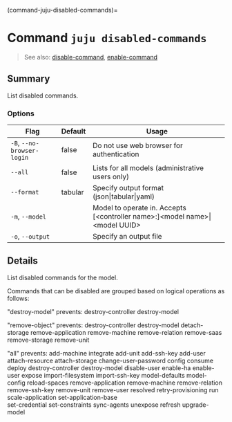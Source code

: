 (command-juju-disabled-commands)=
# Command `juju disabled-commands`
> See also: [disable-command](#disable-command), [enable-command](#enable-command)

## Summary
List disabled commands.

### Options
| Flag | Default | Usage |
| --- | --- | --- |
| `-B`, `--no-browser-login` | false | Do not use web browser for authentication |
| `--all` | false | Lists for all models (administrative users only) |
| `--format` | tabular | Specify output format (json&#x7c;tabular&#x7c;yaml) |
| `-m`, `--model` |  | Model to operate in. Accepts [&lt;controller name&gt;:]&lt;model name&gt;&#x7c;&lt;model UUID&gt; |
| `-o`, `--output` |  | Specify an output file |

## Details

List disabled commands for the model.

Commands that can be disabled are grouped based on logical operations as follows:

"destroy-model" prevents:
    destroy-controller
    destroy-model

"remove-object" prevents:
    destroy-controller
    destroy-model
    detach-storage
    remove-application
    remove-machine
    remove-relation
    remove-saas
    remove-storage
    remove-unit

"all" prevents:
    add-machine
    integrate
    add-unit
    add-ssh-key
    add-user
    attach-resource
    attach-storage
    change-user-password
    config
    consume
    deploy
    destroy-controller
    destroy-model
    disable-user
    enable-ha
    enable-user
    expose
    import-filesystem
    import-ssh-key
    model-defaults
    model-config
    reload-spaces
    remove-application
    remove-machine
    remove-relation
    remove-ssh-key
    remove-unit
    remove-user
    resolved
    retry-provisioning
    run
    scale-application
    set-application-base    
    set-credential
    set-constraints
    sync-agents
    unexpose
    refresh
    upgrade-model
	